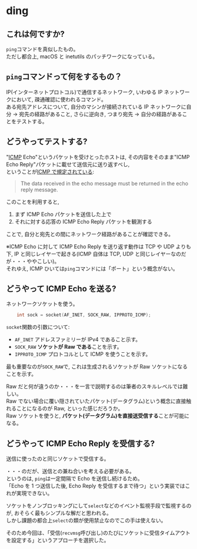 # ding

## これは何ですか?

`ping`コマンドを真似したもの。\
ただし都合上, macOS と inetutils のパッチワークになっている。

## `ping`コマンドって何をするもの？

IP(インターネットプロトコル)で通信するネットワーク, いわゆる IP ネットワークにおいて, 疎通確認に使われるコマンド。\
ある宛先アドレスについて, 自分のマシンが接続されている IP ネットワークに自分 → 宛先の経路があること, さらに逆向き, つまり宛先 → 自分の経路があることをテストする。

## どうやってテストする?

"[ICMP](https://ja.wikipedia.org/wiki/Internet_Control_Message_Protocol) Echo"というパケットを受けとったホストは, その内容をそのまま"ICMP Echo Reply"パケットに載せて送信元に送り返すべし,\
ということが[ICMP で規定されている](https://datatracker.ietf.org/doc/html/rfc792):

> The data received in the echo message must be returned in the echo reply message.

このことを利用すると,

1. まず ICMP Echo パケットを送信した上で
2. それに対する応答の ICMP Echo Reply パケットを観測する

ことで, 自分と宛先との間にネットワーク経路があることが確認できる。

※ICMP Echo に対して ICMP Echo Reply を送り返す動作は TCP や UDP よりも下, IP と同じレイヤーで起きる(ICMP 自体は TCP, UDP と同じレイヤーなのだが・・・ややこしい)。\
それゆえ, ICMP ひいては`ping`コマンドには「ポート」という概念がない。

## どうやって ICMP Echo を送る?

ネットワークソケットを使う。

```c
	int sock = socket(AF_INET, SOCK_RAW, IPPROTO_ICMP);
```

`socket`関数の引数について:

- `AF_INET` アドレスファミリーが IPv4 であること示す。
- `SOCK_RAW` **ソケットが Raw である**ことを示す。
- `IPPROTO_ICMP` プロトコルとして ICMP を使うことを示す。

最も重要なのが`SOCK_RAW`で, これは生成されるソケットが Raw ソケットになることを示す。

Raw だと何が違うのか・・・を一言で説明するのは筆者のスキルレベルでは難しい。\
Raw でない場合に覆い隠されていたパケット(データグラム)という概念に直接触れることになるのが Raw, といった感じだろうか。\
Raw ソケットを使うと, **パケット(データグラム)を直接送受信する**ことが可能になる。

## どうやって ICMP Echo Reply を受信する?

送信に使ったのと同じソケットで受信する。

・・・のだが、送信との兼ね合いを考える必要がある。\
というのは, `ping`は一定間隔で Echo を送信し続けるため。\
「Echo を 1 つ送信した後, Echo Reply を受信するまで待つ」という実装ではこれが実現できない。

ソケットをノンブロッキングにして`select`などのイベント監視手段で監視するのが, おそらく最もシンプルな解だと思われる。\
しかし課題の都合上`select`の類が使用禁止なのでこの手は使えない。

そのため今回は、「受信(`recvmsg`呼び出し)のたびにソケットに受信タイムアウトを設定する」というアプローチを選択した。
